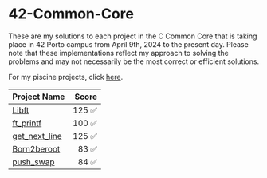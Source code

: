 # 42-Common-Core

These are my solutions to each project in the C Common Core that is taking place in 42 Porto campus from April 9th, 2024 to the present day. Please note that these implementations reflect my approach to solving the problems and may not necessarily be the most correct or efficient solutions.

For my piscine projects, click [here](https://github.com/podefteza/42-C-Piscine).

| Project Name             |  Score  |
|-------------------------|--------:|
| [Libft](https://github.com/podefteza/libft)                   | 125 ✅  |
| [ft_printf](https://github.com/podefteza/ft_printf)              |  100 ✅  |
| [get_next_line](https://github.com/podefteza/get_next_line)           |  125 ✅  |
| [Born2beroot](https://github.com/podefteza/Born2beRoot)           |  83 ✅  |
| [push_swap](https://github.com/podefteza/push_swap) |  84 ✅  |
